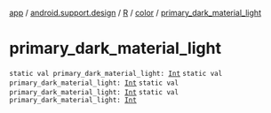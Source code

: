 [app](../../../index.md) / [android.support.design](../../index.md) / [R](../index.md) / [color](index.md) / [primary_dark_material_light](.)

# primary_dark_material_light

`static val primary_dark_material_light: `[`Int`](https://kotlinlang.org/api/latest/jvm/stdlib/kotlin/-int/index.html)
`static val primary_dark_material_light: `[`Int`](https://kotlinlang.org/api/latest/jvm/stdlib/kotlin/-int/index.html)
`static val primary_dark_material_light: `[`Int`](https://kotlinlang.org/api/latest/jvm/stdlib/kotlin/-int/index.html)
`static val primary_dark_material_light: `[`Int`](https://kotlinlang.org/api/latest/jvm/stdlib/kotlin/-int/index.html)